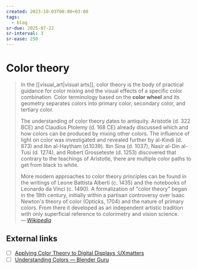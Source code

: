 ```yaml
---
created: 2023-10-03T00:00+03:00
tags:
  - blog
sr-due: 2025-07-22
sr-interval: 3
sr-ease: 250
---
```


# Color theory

> In the [[visual_art|visual arts]], color theory is the body of practical guidance for color mixing and the visual effects of a specific color combination. Color terminology based on the **color wheel** and its geometry separates colors into primary color, secondary color, and tertiary color.
>
> The understanding of color theory dates to antiquity. Aristotle (d. 322 BCE) and Claudius Ptolemy (d. 168 CE) already discussed which and how colors can be produced by mixing other colors. The influence of light on color was investigated and revealed further by al-Kindi (d. 873) and Ibn al-Haytham (d.1039). Ibn Sina (d. 1037), Nasir al-Din al-Tusi (d. 1274), and Robert Grosseteste (d. 1253) discovered that contrary to the teachings of Aristotle, there are multiple color paths to get from black to white.
>
> More modern approaches to color theory principles can be found in the writings of Leone Battista Alberti (c. 1435) and the notebooks of Leonardo da Vinci (c. 1490). A formalization of "color theory" began in the 18th century, initially within a partisan controversy over Isaac Newton's theory of color (Opticks, 1704) and the nature of primary colors. From there it developed as an independent artistic tradition with only superficial reference to colorimetry and vision science.\
> — <cite>[Wikipedia](https://en.wikipedia.org/wiki/Color_theory)</cite>

## External links

- [ ] [Applying Color Theory to Digital Displays :<wbr class="f"> UXmatters](https://www.uxmatters.com/mt/archives/2007/01/applying-color-theory-to-digital-displays.php)
- [ ] [Understanding Colors — Blender Guru](http://www.blenderguru.com/tutorials/understanding-colors)

